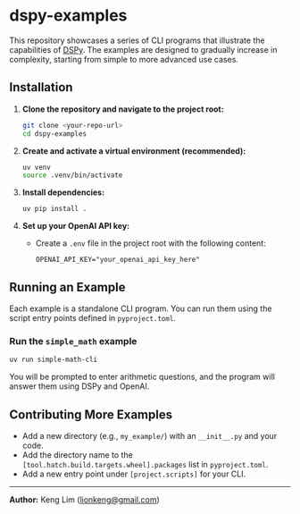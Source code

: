 # dspy-examples

This repository showcases a series of CLI programs that illustrate the capabilities of [DSPy](https://dspy.ai/api/). The examples are designed to gradually increase in complexity, starting from simple to more advanced use cases.

## Installation

1. **Clone the repository and navigate to the project root:**

   ```sh
   git clone <your-repo-url>
   cd dspy-examples
   ```

2. **Create and activate a virtual environment (recommended):**

   ```sh
   uv venv
   source .venv/bin/activate
   ```

3. **Install dependencies:**

   ```sh
   uv pip install .
   ```

4. **Set up your OpenAI API key:**
   - Create a `.env` file in the project root with the following content:
     ```
     OPENAI_API_KEY="your_openai_api_key_here"
     ```

## Running an Example

Each example is a standalone CLI program. You can run them using the script entry points defined in `pyproject.toml`.

### Run the `simple_math` example

```sh
uv run simple-math-cli
```

You will be prompted to enter arithmetic questions, and the program will answer them using DSPy and OpenAI.

## Contributing More Examples

- Add a new directory (e.g., `my_example/`) with an `__init__.py` and your code.
- Add the directory name to the `[tool.hatch.build.targets.wheel].packages` list in `pyproject.toml`.
- Add a new entry point under `[project.scripts]` for your CLI.

---

**Author:** Keng Lim (<lionkeng@gmail.com>)
